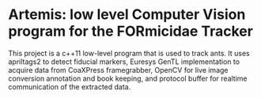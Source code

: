 # Artemis: low level Computer Vision program for the FORmicidae Tracker


This project is a c++11 low-level program that is used to track
ants. It uses apriltags2 to detect fiducial markers, Euresys GenTL
implementation to acquire data from CoaXPress framegrabber, OpenCV for
live image conversion annotation and book keeping, and protocol buffer
for realtime communication of the extracted data.
